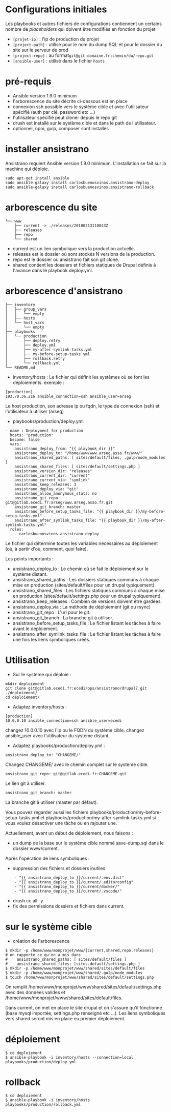 # Configurations initiales

Les playbooks et autres fichiers de configurations contiennent un certains nombre de _placeholders_ qui
doivent être modifiés en fonction du projet

- `[projet-ip]` : l'ip de production du projet
- `[project-path]` : utilisé pour le nom du dump SQL et pour le dossier du site sur le serveur de prod
- `[project-repo]` : au format`git@git.domaine.fr:chemin/du/repo.git`
- `[ansible-user]` : utilisé dans le fichier `hosts`


# pré-requis

- Ansible version 1.9.0 minimum
- l'arborescence du site décrite ci-dessous est en place
- connexion ssh possible vers le système cible et avec l'utilisateur spécifié (auth par clé, password etc ...)
- l'utilisateur spécifié peut cloner depuis le repo git
- drush est installé sur le système cible et dans le path de l'utilisateur.
- optionnel, npm, gulp, composer sont installés

# installer ansistrano

Ansistrano requiert Ansible version 1.9.0 minimum.
L'installation se fait sur la machine qui déploie.

```
sudo apt-get install ansible
sudo ansible-galaxy install carlosbuenosvinos.ansistrano-deploy
sudo ansible-galaxy install carlosbuenosvinos.ansistrano-rollback
```
# arborescence du site

```
└── www
    ├── current -> ./releases/20180213110043Z
    ├── releases
    ├── repo
    └── shared
```
- current est un lien symbolique vers la production actuelle.
- releases est le dossier où sont stockés N versions de la production.
- repo est le dossier où ansistrano fait son git clone.
- shared contient les dossiers et fichiers statiques de Drupal définis à l'avance dans le playbook deploy.yml.

# arborescence d'ansistrano

```
├── inventory
│   ├── group_vars
│   │   └── empty
│   ├── hosts
│   └── host_vars
│       └── empty
├── playbooks
│   └── production
│       ├── deploy.retry
│       ├── deploy.yml
│       ├── my-after-symlink-tasks.yml
│       ├── my-before-setup-tasks.yml
│       ├── rollback.retry
│       └── rollback.yml
└── README.md
```
- inventory/hosts : Le fichier qui définit les systèmes où se font les déploiements.
exemple :

```
[production]
193.70.36.216 ansible_connection=ssh ansible_user=arseg
```
Le host production, son adresse ip ou fqdn, le type de connexion (ssh) et l'utilisateur à utiliser (arseg)

- playbooks/production/deploy.yml

```
- name : Deployment for production
  hosts: "production"
  become: false
  vars:
    ansistrano_deploy_from: "{{ playbook_dir }}"
    ansistrano_deploy_to: "/home/www/www.arseg.asso.fr/www/"
    ansistrano_shared_paths: [ sites/default/files, .gulp/node_modules ]
    ansistrano_shared_files: [ sites/default/settings.php ]
    ansistrano_version_dir: "releases"
    ansistrano_current_dir: "current"
    ansistrano_current_via: "symlink"
    ansistrano_keep_releases: 3
    ansistrano_deploy_via: "git"
    ansistrano_allow_anonymous_stats: no
    ansistrano_git_repo: git@gitlab.ecedi.fr:arseg/www.arseg.asso.fr.git
    ansistrano_git_branch: master
    ansistrano_before_setup_tasks_file: "{{ playbook_dir }}/my-before-setup-tasks.yml"
    ansistrano_after_symlink_tasks_file: "{{ playbook_dir }}/my-after-symlink-tasks.yml"
  roles:
    - carlosbuenosvinos.ansistrano-deploy
```
Le fichier qui détermine toutes les variables nécessaires au déploiement (où, à partir d'où, comment, quoi faire).

Les points importants :

- ansistrano_deploy_to : Le chemin où se fait le déploiement sur le système distant.
- ansistrano_shared_paths : Les dossiers statiques communs à chaque mise en production (sites/default/files pour un drupal typiquement).
- ansistrano_shared_files : Les fichiers statiques communs à chaque mise en production (sites/default/settings.php pour un drupal typiquement).
- ansistrano_keep_releases : Combien de versions doivent être gardées.
- ansistrano_deploy_via : La méthode de déploiement (git ou rsync)
- ansistrano_git_repo : L'url pour le git.
- ansistrano_git_branch : La branche git à utiliser.
- ansistrano_before_setup_tasks_file : Le fichier listant les tâches à faire avant le déploiement.
- ansistrano_after_symlink_tasks_file : Le fichier listant les tâches à faire une fois les liens symboliques créés.

# Utilisation

- Sur le système qui déploie :

```
mkdir deploiement
git clone git@gitlab.ecedi.fr:ecedi/ops/ansistrano/drupal7.git ./deploiement/
cd déploiement/
```
- Adaptez inventory/hosts :

```
[production]
10.0.0.10 ansible_connection=ssh ansible_user=ecedi
```
changez 10.0.0.10 avec l'ip ou le FQDN du système cible.
changez ansible_user avec l'utilisateur du système distant.

- Adaptez playbooks/production/deploy.yml :

```
ansistrano_deploy_to: "CHANGEME/"
```
Changez CHANGEME/ avec le chemin complet sur le système cible.

```
ansistrano_git_repo: git@gitlab.ecedi.fr:CHANGEME.git
```
Le lien git à utiliser.

```
ansistrano_git_branch: master
```

La branche git à utiliser (master par défaut).

Vous pouvez regarder aussi les fichiers playbooks/production/my-before-setup-tasks.yml et playbooks/production/my-after-symlink-tasks.yml si vous voulez désactiver une tâche ou en rajouter une.

Actuellement, avant un début de déploiement, nous faisons :
- un dump de la base sur le système cible nommé save-dump.sql dans le dossier www/current.

Après l'opération de liens symboliques :
- suppression des fichiers et dossiers inutiles
```
    - "{{ ansistrano_deploy_to }}/current/.env.dist"
    - "{{ ansistrano_deploy_to }}/current/.editorconfig"
    - "{{ ansistrano_deploy_to }}/current/docker/"
    - "{{ ansistrano_deploy_to }}/current/.vscode/"
```
- drush cc all -y
- fix des permissions dossiers et fichiers dans current.

# sur le système cible

- création de l'arborescence

```
$ mkdir -p /home/www/monprojet/www/{current,shared,repo,releases}
# on rapporte ce qu'on a mis dans
#    ansistrano_shared_paths: [ sites/default/files ]
#    ansistrano_shared_files: [sites.default/settings.php ]
$ mkdir -p /home/www/monprojet/www/shared/sites/default/files
$ mkdir -p /home/www/monprojet/www/shared/.gulp/node_modules
$ touch /home/www/monprojet/www/shared/sites/default/settings.php
```

On remplit /home/www/monprojet/www/shared/sites/default/settings.php avec des données valides et /home/www/monprojet/www/shared/sites/default/files.

Dans current, on met en place le site drupal et on s'assure qu'il fonctionne (base mysql importée, settings.php renseigné etc ...).
Les liens symboliques vers shared seront mis en place eu premier déploiement.

# déploiement

```
$ cd deploiement
$ ansible-playbook -i inventory/hosts --connection=local playbooks/production/deploy.yml
```

# rollback

```
$ cd deploiement
$ ansible-playbook -i inventory/hosts playbooks/production/rollback.yml
```
